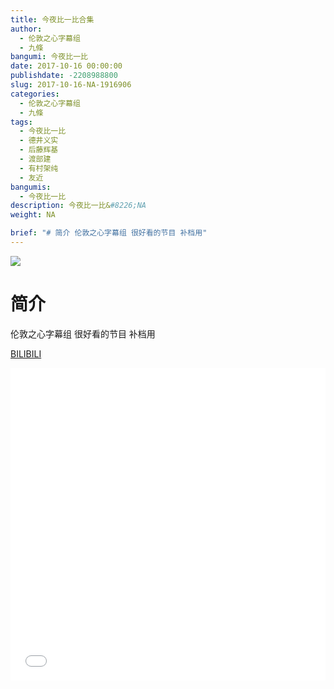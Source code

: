 ```yaml
---
title: 今夜比一比合集
author: 
  - 伦敦之心字幕组
  - 九條
bangumi: 今夜比一比
date: 2017-10-16 00:00:00
publishdate: -2208988800
slug: 2017-10-16-NA-1916906
categories: 
  - 伦敦之心字幕组
  - 九條
tags: 
  - 今夜比一比
  - 德井义实
  - 后藤辉基
  - 渡部建
  - 有村架纯
  - 友近
bangumis: 
  - 今夜比一比
description: 今夜比一比&#8226;NA
weight: NA

brief: "# 简介 伦敦之心字幕组 很好看的节目 补档用"
---
```

![](https://i.imgur.com/GamodvR.jpg)

# 简介  
伦敦之心字幕组 很好看的节目 补档用

  [BILIBILI](https://www.bilibili.com/video/av1916906/)


<div class="vcontainer">  <iframe class='video' src="//www.bilibili.com/blackboard/player.html?aid=1916906" width="100%" height="500" frameborder="0" allowfullscreen="allowfullscreen"></iframe></div>
